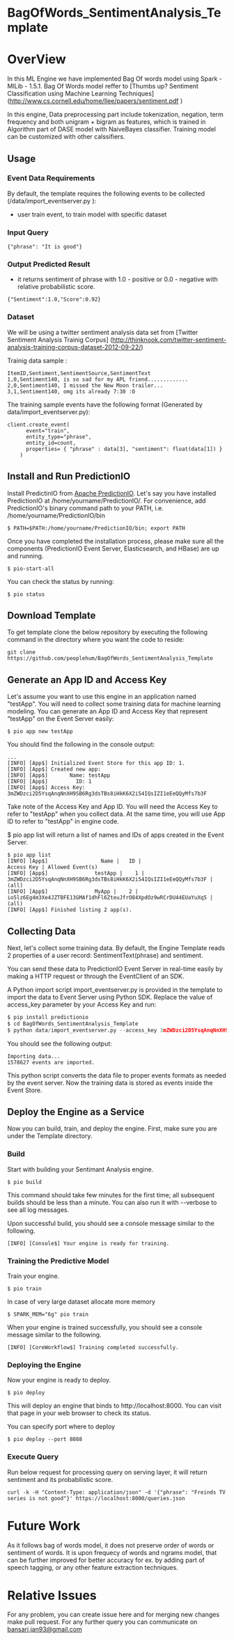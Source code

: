 # BagOfWords_SentimentAnalysis_Template

# OverView

In this ML Engine we have implemented Bag Of words model using Spark - MlLib - 1.5.1. Bag Of Words model reffer to [Thumbs up? Sentiment Classification using Machine Learning
Techniques] (http://www.cs.cornell.edu/home/llee/papers/sentiment.pdf )

In this engine, Data preprocessing part include tokenization, negation, term frequency and both unigram + bigram as features, which is trained in Algorithm part of DASE model with NaiveBayes classifier. Training model can be customized with other calssifiers.

## Usage

### Event Data Requirements
By default, the template requires the following events to be collected (/data/import_eventserver.py ):

- user train event, to train model with specific dataset

### Input Query
```
{"phrase": "It is good"}
```

### Output Predicted Result
- it returns sentiment of phrase with 1.0 - positive or 0.0 - negative with relative probabilistic score.
```
{"Sentiment":1.0,"Score":0.92}
```

### Dataset
We will be using a twitter sentiment analysis data set from [Twitter Sentiment Analysis Trainig Corpus] (http://thinknook.com/twitter-sentiment-analysis-training-corpus-dataset-2012-09-22/)

Trainig data sample :

```
ItemID,Sentiment,SentimentSource,SentimentText
1,0,Sentiment140, is so sad for my APL friend.............
2,0,Sentiment140, I missed the New Moon trailer...
3,1,Sentiment140, omg its already 7:30 :O

```

The training sample events have the following format (Generated by data/import_eventserver.py):

```
client.create_event(
      event="train",
      entity_type="phrase",
      entity_id=count,
      properties= { "phrase" : data[3], "sentiment": float(data[1]) }
    )
```

## Install and Run PredictionIO
Install PredictinIO from [Apache PredictionIO](http://predictionio.incubator.apache.org/install/).
Let's say you have installed PredictionIO at /home/yourname/PredictionIO/. For convenience, add PredictionIO's binary command path to your PATH, i.e. /home/yourname/PredictionIO/bin
```
$ PATH=$PATH:/home/yourname/PredictionIO/bin; export PATH
```
Once you have completed the installation process, please make sure all the components (PredictionIO Event Server, Elasticsearch, and HBase) are up and running.

```
$ pio-start-all
```
You can check the status by running:

```
$ pio status
```
## Download Template
To get template clone the below repository by executing the following command in the directory where you want the code to reside:

```
git clone https://github.com/peoplehum/BagOfWords_SentimentAnalysis_Template
```

## Generate an App ID and Access Key
Let's assume you want to use this engine in an application named "testApp". You will need to collect some training data for machine learning modeling. You can generate an App ID and Access Key that represent "testApp" on the Event Server easily:
```
$ pio app new testApp
```
You should find the following in the console output:
```
...
[INFO] [App$] Initialized Event Store for this app ID: 1.
[INFO] [App$] Created new app:
[INFO] [App$]       Name: testApp
[INFO] [App$]         ID: 1
[INFO] [App$] Access Key: 3mZWDzci2D5YsqAnqNnXH9SB6Rg3dsTBs8iHkK6X2i54IQsIZI1eEeQQyMfs7b3F
```
Take note of the Access Key and App ID. You will need the Access Key to refer to "testApp" when you collect data. At the same time, you will use App ID to refer to "testApp" in engine code.

$ pio app list will return a list of names and IDs of apps created in the Event Server.

```
$ pio app list
[INFO] [App$]                 Name |   ID |                                                       Access Key | Allowed Event(s)
[INFO] [App$]               testApp |    1 | 3mZWDzci2D5YsqAnqNnXH9SB6Rg3dsTBs8iHkK6X2i54IQsIZI1eEeQQyMfs7b3F | (all)
[INFO] [App$]               MyApp |    2 | io5lz6Eg4m3Xe4JZTBFE13GMAf1dhFl6ZteuJfrO84XpdOz9wRCrDU44EUaYuXq5 | (all)
[INFO] [App$] Finished listing 2 app(s).
```

## Collecting Data

Next, let's collect some training data. By default, the Engine Template reads 2 properties of a user record: SentimentText(phrase) and sentiment.

You can send these data to PredictionIO Event Server in real-time easily by making a HTTP request or through the EventClient of an SDK.

A Python import script import_eventserver.py is provided in the template to import the data to Event Server using Python SDK.
Replace the value of access_key parameter by your Access Key and run:

```python
$ pip install predictionio
$ cd BagOfWords_SentimentAnalysis_Template
$ python data/import_eventserver.py --access_key 3mZWDzci2D5YsqAnqNnXH9SB6Rg3dsTBs8iHkK6X2i54IQsIZI1eEeQQyMfs7b3F --file data/train.csv
```
You should see the following output:
```
Importing data...
1578627 events are imported.
```
This python script converts the data file to proper events formats as needed by the event server.
Now the training data is stored as events inside the Event Store.

## Deploy the Engine as a Service
Now you can build, train, and deploy the engine. First, make sure you are under the Template directory.

### Build

Start with building your Sentimant Analysis engine.
```
$ pio build
```
This command should take few minutes for the first time; all subsequent builds should be less than a minute. You can also run it with --verbose to see all log messages.

Upon successful build, you should see a console message similar to the following.
```
[INFO] [Console$] Your engine is ready for training.
```

### Training the Predictive Model

Train your engine.

```
$ pio train
```

In case of very large dataset allocate more memory
```
$ SPARK_MEM="6g" pio train
```
When your engine is trained successfully, you should see a console message similar to the following.

```
[INFO] [CoreWorkflow$] Training completed successfully.
```
### Deploying the Engine

Now your engine is ready to deploy.

```
$ pio deploy
```
This will deploy an engine that binds to http://localhost:8000. You can visit that page in your web browser to check its status.

You can specify port where to deploy
```
$ pio deploy --port 8088
```
### Execute Query
Run below request for processing query on serving layer, it will return sentiment and its probabilistic score. 
```
curl -k -H "Content-Type: application/json" -d '{"phrase": "Freinds TV series is not good"}' https://localhost:8000/queries.json
```
# Future Work
As it follows bag of words model, it does not preserve order of words or sentiment of words. It is upon frequecy of words and ngrams model, that can be further improved for better accuracy for ex. by adding part of speech tagging, or any other feature extraction techniques. 


# Relative Issues
For any problem, you can create issue here and for merging new changes make pull request. For any further query you can communicate on bansari.jan93@gmail.com


